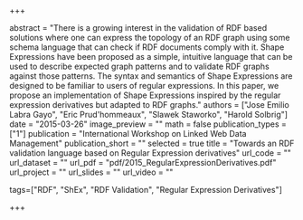 +++

abstract = "There is a growing interest in the validation of RDF based solutions where one can express the topology of an RDF graph using some schema language that can check if RDF documents comply with it. Shape Expressions have been proposed as a simple, intuitive language that can be used to describe expected graph patterns and to validate RDF graphs against those patterns. The syntax and semantics of Shape Expressions are designed to be familiar to users of regular expressions. In this paper, we propose an implementation of Shape Expressions inspired by the regular expression derivatives but adapted to RDF graphs."
authors = ["Jose Emilio Labra Gayo", "Eric Prud'hommeaux", "Slawek Staworko", "Harold Solbrig"]
date = "2015-03-26"
image_preview = ""
math = false
publication_types = ["1"]
publication = "International Workshop on Linked Web Data Management"
publication_short = ""
selected = true
title = "Towards an RDF validation language based on Regular Expression derivatives"
url_code = ""
url_dataset = ""
url_pdf = "pdf/2015_RegularExpressionDerivatives.pdf"
url_project = ""
url_slides = ""
url_video = ""

tags=["RDF", "ShEx", "RDF Validation", "Regular Expression Derivatives"]

+++


